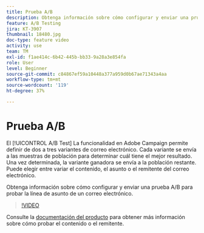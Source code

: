 ```yaml
---
title: Prueba A/B
description: Obtenga información sobre cómo configurar y enviar una prueba A/B para probar la línea de asunto de un correo electrónico.
feature: A/B Testing
jira: KT-3907
thumbnail: 18480.jpg
doc-type: feature video
activity: use
team: TM
exl-id: f1ae414c-6b42-445b-bb33-9a28a3e854fa
role: User
level: Beginner
source-git-commit: c84867ef59a10448a377a959d0b67ae71343a4aa
workflow-type: tm+mt
source-wordcount: '119'
ht-degree: 37%

---
```


# Prueba A/B

El [!UICONTROL A/B Test] La funcionalidad en Adobe Campaign permite definir de dos a tres variantes de correo electrónico. Cada variante se envía a las muestras de población para determinar cuál tiene el mejor resultado. Una vez determinada, la variante ganadora se envía a la población restante. Puede elegir entre variar el contenido, el asunto o el remitente del correo electrónico.

Obtenga información sobre cómo configurar y enviar una prueba A/B para probar la línea de asunto de un correo electrónico.

>[!VIDEO](https://video.tv.adobe.com/v/18480?quality=12&learn=on)

Consulte la [documentación del producto](https://experienceleague.adobe.com/docs/campaign-standard/using/communication-channels/email-messages/designing-an-a-b-test-email.html) para obtener más información sobre cómo probar el contenido o el remitente.
